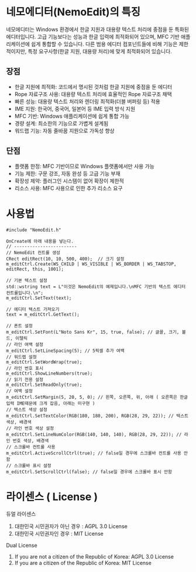# 네모에디터(NemoEdit)의 특징
네모에디터는 Windows 환경에서 한글 지원과 대용량 텍스트 처리에 중점을 둔 특화된 에디터입니다. 고급 기능보다는 성능과 한글 입력에 최적화되어 있으며, MFC 기반 애플리케이션에 쉽게 통합할 수 있습니다. 다른 범용 에디터 컴포넌트들에 비해 기능은 제한적이지만, 특정 요구사항(한글 지원, 대용량 처리)에 맞게 최적화되어 있습니다.

## 장점

- 한글 지원에 최적화: 코드에서 명시된 것처럼 한글 지원에 중점을 둔 에디터
- Rope 자료구조 사용: 대용량 텍스트 처리에 효율적인 Rope 자료구조 채택
- 빠른 성능: 대용량 텍스트 처리와 렌더링 최적화(더블 버퍼링 등) 적용
- IME 지원: 한국어, 중국어, 일본어 등 IME 입력 방식 지원
- MFC 기반: Windows 애플리케이션에 쉽게 통합 가능
- 경량 설계: 최소한의 기능으로 가볍게 설계됨
- 워드랩 기능: 자동 줄바꿈 지원으로 가독성 향상

## 단점

- 플랫폼 한정: MFC 기반이므로 Windows 플랫폼에서만 사용 가능
- 기능 제한: 구문 강조, 자동 완성 등 고급 기능 부재
- 확장성 제약: 플러그인 시스템이 없어 확장이 제한적
- 리소스 사용: MFC 사용으로 인한 추가 리소스 요구

# 사용법

```
#include "NemoEdit.h"

OnCreate에 아래 내용을 넣는다.
// ------------------------
// NemoEdit 컨트롤 생성
CRect editRect(10, 10, 500, 400);  // 크기 설정
m_editCtrl.Create(WS_CHILD | WS_VISIBLE | WS_BORDER | WS_TABSTOP, editRect, this, 1001);

// 기본 텍스트 설정
std::wstring text = L"이것은 NemoEdit의 예제입니다.\nMFC 기반의 텍스트 에디터 컨트롤입니다.\n";
m_editCtrl.SetText(text);

// 에디터 텍스트 가져오기
text = m_editCtrl.GetText();

// 폰트 설정
m_editCtrl.SetFont(L"Noto Sans Kr", 15, true, false); // 글꼴, 크기, 볼드, 이탤릭
// 라인 여백 설정
m_editCtrl.SetLineSpacing(5); // 5픽셀 추가 여백
// 워드랩 설정
m_editCtrl.SetWordWrap(true);
// 라인 번호 표시
m_editCtrl.ShowLineNumbers(true);
// 읽기 전용 설정
m_editCtrl.SetReadOnly(true);
// 여백 설정
m_editCtrl.SetMargin(5, 20, 5, 0); // 왼쪽, 오른쪽, 위, 아래 ( 오른쪽은 한글 입력 IME때문에 크게 잡음, 아래는 미구현 )
// 텍스트 색상 설정
m_editCtrl.SetTextColor(RGB(180, 180, 200), RGB(28, 29, 22)); // 텍스트 색상, 배경색
// 라인 번호 색상 설정
m_editCtrl.SetLineNumColor(RGB(140, 140, 140), RGB(28, 29, 22)); // 라인 번호 색상, 배경색
// 스크롤바 컨트롤 사용
m_editCtrl.ActiveScrollCtrl(true); // false일 경우에 스크롤바 컨트롤 사용 안함
// 스크롤바 표시 설정
m_editCtrl.SetScrollCtrl(false); // false일 경우에 스크롤바 표시 안함
```

# 라이센스 ( License )
듀얼 라이센스
1. 대한민국 시민권자가 아닌 경우 : AGPL 3.0 License
2. 대한민국 시민권자인 경우 : MIT License

Dual License
1. If you are not a citizen of the Republic of Korea: AGPL 3.0 License
2. If you are a citizen of the Republic of Korea: MIT License
   


